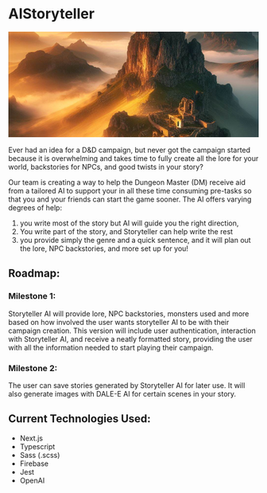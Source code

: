 # AIStoryteller
![Image Alt Text](public/readme/Intro_StorytellerAI.PNG)

Ever had an idea for a D&D campaign, but never got the campaign started because it is overwhelming and takes time to fully create all the lore for your world, backstories for NPCs, and good twists in your story?

Our team is creating a way to help the Dungeon Master (DM) receive aid from a tailored AI to support your in all these time consuming pre-tasks so that you and your friends can start the game sooner. The AI offers varying degrees of help: 

1. you write most of the story but AI will guide you the right direction, 
2. You write part of the story, and Storyteller can help write the rest
4. you provide simply the genre and a quick sentence, and it will plan out the lore, NPC backstories, and more set up for you!


## Roadmap:

### Milestone 1:
Storyteller AI will provide lore, NPC backstories, monsters used and more based on how involved the user wants storyteller AI to be with their campaign creation. This version will include user authentication, interaction with Storyteller AI, and receive a neatly formatted story, providing the user with all the information needed to start playing their campaign.

### Milestone 2: 
The user can save stories generated by Storyteller AI for later use. It will also generate images with DALE-E AI for certain scenes in your story.
	
	
## Current Technologies Used:

- Next.js
- Typescript
- Sass (.scss)
- Firebase
- Jest
- OpenAI
